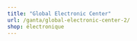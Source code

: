 ```yaml
---
title: "Global Electronic Center"
url: /ganta/global-electronic-center-2/
shop: électronique
---
```

